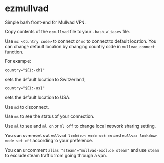 # ezmullvad
Simple bash front-end for Mullvad VPN.

Copy contents of the ```ezmullvad``` file to your ```.bash_aliases``` file.

Use ```mc <Country code>``` to connect or ```mc``` to connect to default location. You can change default location by changing country code in ```mullvad_connect``` function.

For example:

```
country="${1:-ch}"
```
sets the default location to Switzerland,
```
country="${1:-us}"
```
sets the default location to USA.

Use ```md``` to disconnect.

Use ```ms``` to see the status of your connection.

Use ```ml``` to see and ```ml on``` or ```ml off``` to change local network sharing setting.

You can comment out ```mullvad lockdown-mode set on``` and ```mullvad lockdown-mode set off``` according to your preference.

You can uncomment ```alias "steam"="mullvad-exclude steam"``` and use ```steam``` to exclude steam traffic from going through a vpn.
